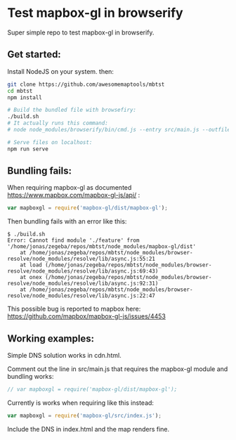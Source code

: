 # Test mapbox-gl in browserify

Super simple repo to test mapbox-gl in browserify.

## Get started:
Install NodeJS on your system. then:
```bash
git clone https://github.com/awesomemaptools/mbtst
cd mbtst
npm install

# Build the bundled file with browsefiry:
./build.sh 
# It actually runs this command:
# node node_modules/browserify/bin/cmd.js --entry src/main.js --outfile dist/build.js

# Serve files on localhost:
npm run serve
```

## Bundling fails:
When requiring mapbox-gl as documented https://www.mapbox.com/mapbox-gl-js/api/ :
```js
var mapboxgl = require('mapbox-gl/dist/mapbox-gl');
```

Then bundling fails with an error like this:
```
$ ./build.sh 
Error: Cannot find module './feature' from '/home/jonas/zegeba/repos/mbtst/node_modules/mapbox-gl/dist'
    at /home/jonas/zegeba/repos/mbtst/node_modules/browser-resolve/node_modules/resolve/lib/async.js:55:21
    at load (/home/jonas/zegeba/repos/mbtst/node_modules/browser-resolve/node_modules/resolve/lib/async.js:69:43)
    at onex (/home/jonas/zegeba/repos/mbtst/node_modules/browser-resolve/node_modules/resolve/lib/async.js:92:31)
    at /home/jonas/zegeba/repos/mbtst/node_modules/browser-resolve/node_modules/resolve/lib/async.js:22:47
```
This possible bug is reported to mapbox here:
https://github.com/mapbox/mapbox-gl-js/issues/4453

## Working examples:
Simple DNS solution works in cdn.html.

Comment out the line in src/main.js that requires the mapbox-gl module and bundling works:
```js
// var mapboxgl = require('mapbox-gl/dist/mapbox-gl');
```

Currently is works when requiring like this instead:
```js
var mapboxgl = require('mapbox-gl/src/index.js');
```

Include the DNS in index.html and the map renders fine.
